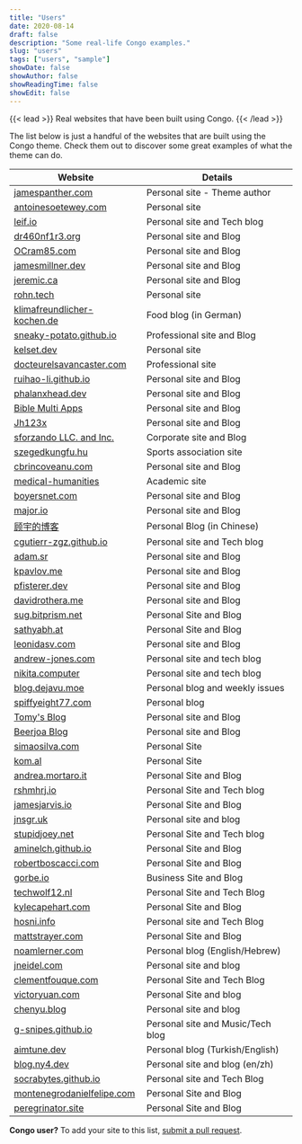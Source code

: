 ```yaml
---
title: "Users"
date: 2020-08-14
draft: false
description: "Some real-life Congo examples."
slug: "users"
tags: ["users", "sample"]
showDate: false
showAuthor: false
showReadingTime: false
showEdit: false
---
```


{{< lead >}}
Real websites that have been built using Congo.
{{< /lead >}}

The list below is just a handful of the websites that are built using the Congo theme. Check them out to discover some great examples of what the theme can do.

| Website                                                                | Details                           |
| ---------------------------------------------------------------------- | --------------------------------- |
| [jamespanther.com](https://jamespanther.com)                           | Personal site - Theme author      |
| [antoinesoetewey.com](https://antoinesoetewey.com/)                    | Personal site                     |
| [leif.io](https://leif.io/)                                            | Personal site and Tech blog       |
| [dr460nf1r3.org](https://dr460nf1r3.org/)                              | Personal site and Blog            |
| [OCram85.com](https://ocram85.com)                                     | Personal site and Blog            |
| [jamesmillner.dev](https://jamesmillner.dev)                           | Personal site and Blog            |
| [jeremic.ca](https://jeremic.ca)                                       | Personal site and Blog            |
| [rohn.tech](https://rohn.tech)                                         | Personal site                     |
| [klimafreundlicher-kochen.de](https://www.klimafreundlicher-kochen.de) | Food blog (in German)             |
| [sneaky-potato.github.io](https://sneaky-potato.github.io/)            | Professional site and Blog        |
| [kelset.dev](https://kelset.dev)                                       | Personal site                     |
| [docteurelsavancaster.com](https://docteurelsavancaster.com/)          | Professional site                 |
| [ruihao-li.github.io](https://ruihao-li.github.io/)                    | Personal site and Blog            |
| [phalanxhead.dev](https://phalanxhead.dev)                             | Personal site and Blog            |
| [Bible Multi Apps](https://hotlittlewhitedog.gitlab.io/biblemulti)     | Personal site and Blog            |
| [Jh123x](https://jh123x.com/)                                          | Personal site and Blog            |
| [sforzando LLC. and Inc.](https://sfz.dev/)                            | Corporate site and Blog           |
| [szegedkungfu.hu](https://szegedkungfu.hu/)                            | Sports association site           |
| [cbrincoveanu.com](https://www.cbrincoveanu.com/)                      | Personal site and Blog            |
| [medical-humanities](https://medical-humanities.org)                   | Academic site                     |
| [boyersnet.com](https://boyersnet.com)                                 | Personal site and Blog            |
| [major.io](https://major.io)                                           | Personal site and Blog            |
| [顾宇的博客](https://www.guyu.me/)                                     | Personal Blog (in Chinese)        |
| [cgutierr-zgz.github.io](https://cgutierr-zgz.github.io/)              | Personal site and Tech blog       |
| [adam.sr](https://adam.sr)                                             | Personal site and Blog            |
| [kpavlov.me](https://kpavlov.me)                                       | Personal site and Blog            |
| [pfisterer.dev](https://pfisterer.dev)                                 | Personal site and Blog            |
| [davidrothera.me](https://davidrothera.me)                             | Personal site and Blog            |
| [sug.bitprism.net](https://sug.bitprism.net)                           | Personal Site and Blog            |
| [sathyabh.at](https://sathyabh.at)                                     | Personal Site and Blog            |
| [leonidasv.com](https://leonidasv.com/)                                | Personal site and Blog            |
| [andrew-jones.com](https://andrew-jones.com/)                          | Personal site and tech blog       |
| [nikita.computer](https://nikita.computer/)                            | Personal site and tech blog       |
| [blog.dejavu.moe](https://blog.dejavu.moe/)                            | Personal blog and weekly issues   |
| [spiffyeight77.com](https://spiffyeight77.com/)                        | Personal blog                     |
| [Tomy's Blog](https://blog.tomy.me)                                    | Personal site and Blog            |
| [Beerjoa Blog](https://blog.beerjoa.dev)                               | Personal site and Blog            |
| [simaosilva.com](https://simaosilva.com)                               | Personal Site                     |
| [kom.al](https://kom.al)                                               | Personal Site                     |
| [andrea.mortaro.it](https://andrea.mortaro.it)                         | Personal Site and Blog            |
| [rshmhrj.io](https://rshmhrj.io/)                                      | Personal Site and Tech blog       |
| [jamesjarvis.io](https://jamesjarvis.io)                               | Personal Site and Blog            |
| [jnsgr.uk](https://jnsgr.uk)                                           | Personal site and blog            |
| [stupidjoey.net](https://stupidjoey.net)                               | Personal Site and Tech blog       |
| [aminelch.github.io](https://aminelch.github.io)                       | Personal Site and Blog            |
| [robertboscacci.com](https://robertboscacci.com)                       | Personal Site and Blog            |
| [gorbe.io](https://www.gorbe.io)                                       | Business Site and Blog            |
| [techwolf12.nl](https://techwolf12.nl)                                 | Personal Site and Tech Blog       |
| [kylecapehart.com](https://kylecapehart.com/)                          | Personal Site and Blog            |
| [hosni.info](https://hosni.info/)                                      | Personal site and Tech Blog       |
| [mattstrayer.com](https://www.mattstrayer.com/)                        | Personal Site and Blog            |
| [noamlerner.com](https://www.noamlerner.com/)                          | Personal blog (English/Hebrew)    |
| [jneidel.com](https://jneidel.com)                                     | Personal site and blog            |
| [clementfouque.com](https://clementfouque.com)                         | Personal Site and Tech Blog       |
| [victoryuan.com](https://victoryuan.com)                               | Personal Site and blog            |
| [chenyu.blog](https://chenyu.blog)                                     | Personal site and blog            |
| [g-snipes.github.io](https://g-snipes.github.io./)                     | Personal site and Music/Tech blog |
| [aimtune.dev](https://aimtune.dev/)                                    | Personal blog (Turkish/English)   |
| [blog.ny4.dev](https://blog.ny4.dev)                                   | Personal site and blog (en/zh)    |
| [socrabytes.github.io](https://socrabytes.github.io)                   | Personal site and Tech Blog       |
| [montenegrodanielfelipe.com](https://montenegrodanielfelipe.com)       | Personal Site and Blog            |
| [peregrinator.site](https://peregrinator.site)       | Personal Site and Blog            |

**Congo user?** To add your site to this list, [submit a pull request](https://github.com/jpanther/congo/blob/dev/exampleSite/content/users/index.md).
